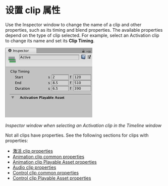 # 设置 clip 属性

Use the Inspector window to change the name of a clip and other properties, such as its timing and blend properties. The available properties depend on the type of clip selected. For example, select an Activation clip to change its name and set its **Clip Timing**.

![Inspector window when selecting an Activation clip in the Timeline window](images/timeline_inspector_activation_clip.png)

_Inspector window when selecting an Activation clip in the Timeline window_

Not all clips have properties. See the following sections for clips with properties:

- [激活 clip properties](insp_clp_act)
- [Animation clip common properties](insp_clp_anim_com.md)
- [Animation clip Playable Asset properties](insp_clp_anim_plyb.md)
- [Audio clip properties](insp_clp_aud.md)
- [Control clip common properties](insp_clp_ctrl_com.md)
- [Control clip Playable Asset properties](insp_clp_ctrl_plyb.md)
